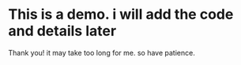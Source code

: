 #  This is a demo. i will add the code and details later
Thank you!
it may take too long for me. so have patience.
